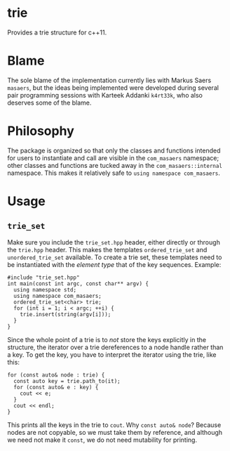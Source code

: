 trie
===
Provides a trie structure for c++11.

Blame
===
The sole blame of the implementation currently lies with Markus Saers `masaers`, but the ideas being implemented were developed during several pair programming sessions with Karteek Addanki `k4rt33k`, who also deserves some of the blame.

Philosophy
===
The package is organized so that only the classes and functions intended for users to instantiate and call are visible in the `com_masaers` namespace; other classes and functions are tucked away in the `com_masaers::internal` namespace. This makes it relatively safe to `using namespace com_masaers`.

Usage
===
`trie_set`
---
Make sure you include the `trie_set.hpp` header, either directly or through the `trie.hpp` header. This makes the templates `ordered_trie_set` and `unordered_trie_set` available. To create a trie set, these templates need to be instantiated with the *element type* that of the key sequences. Example:

    #include "trie_set.hpp"
    int main(const int argc, const char** argv) {
      using namespace std;
      using namespace com_masaers;
      ordered_trie_set<char> trie;
      for (int i = 1; i < argc; ++i) {
        trie.insert(string(argv[i]));
      }
    }

Since the whole point of a trie is to *not* store the keys explicitly in the structure, the iterator over a trie dereferences to a node handle rather than a key. To get the key, you have to interpret the iterator using the trie, like this:

    for (const auto& node : trie) {
      const auto key = trie.path_to(it);
      for (const auto& e : key) {
        cout << e;
      }
      cout << endl;
    }

This prints all the keys in the trie to `cout`. Why `const auto& node`? Because nodes are not copyable, so we must take them by reference, and although we need not make it `const`, we do not need mutability for printing.
